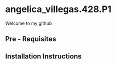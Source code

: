 # angelica_villegas.428.P1

Welcome to my github


## Pre - Requisites

## Installation Instructions
